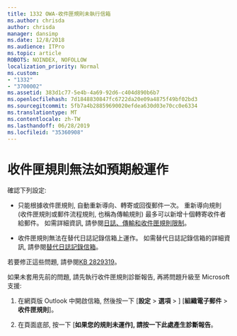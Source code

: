 ```yaml
---
title: 1332 OWA-收件匣規則未執行信箱
ms.author: chrisda
author: chrisda
manager: dansimp
ms.date: 12/8/2018
ms.audience: ITPro
ms.topic: article
ROBOTS: NOINDEX, NOFOLLOW
localization_priority: Normal
ms.custom:
- "1332"
- "3700002"
ms.assetid: 383d1c77-5e4b-4a69-92d6-c404d890b6b7
ms.openlocfilehash: 7d1848830847fc6722da20e09a4875f49bf02bd3
ms.sourcegitcommit: 5fb7a4b28859690020efdea630d03e70cc0e6334
ms.translationtype: MT
ms.contentlocale: zh-TW
ms.lasthandoff: 06/28/2019
ms.locfileid: "35360908"
---
```

# <a name="an-inbox-rule-doesnt-work-as-expected"></a>收件匣規則無法如預期般運作

確認下列設定:

- 只能根據收件匣規則, 自動重新導向、轉寄或回復郵件一次。 重新導向規則 (收件匣規則或郵件流程規則, 也稱為傳輸規則) 最多可以新增十個轉寄收件者給郵件。 如需詳細資訊, 請參閱[日誌、傳輸和收件匣規則限制](https://docs.microsoft.com/office365/servicedescriptions/exchange-online-service-description/exchange-online-limits)。

- 收件匣規則無法在替代日誌記錄信箱上運作。 如需替代日誌記錄信箱的詳細資訊, 請參閱[替代日誌記錄信箱](https://docs.microsoft.com/Exchange/security-and-compliance/journaling/journaling#alternate-journaling-mailbox)。

若要修正這些問題, 請參閱[KB 2829319](https://support.microsoft.com/kb/2829319)。

如果未套用先前的問題, 請先執行收件匣規則診斷報告, 再將問題升級至 Microsoft 支援:

1. 在網頁版 Outlook 中開啟信箱, 然後按一下 [**設定** \> **選項** \> ] [**組織電子郵件** \> **收件匣規則**]。

2. 在頁面底部, 按一下 [**如果您的規則未運作], 請按一下此處產生診斷報告**。
